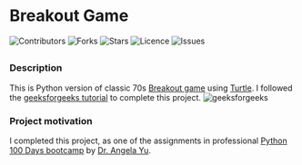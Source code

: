 # Breakout Game

![Contributors](https://img.shields.io/github/contributors/jvsadek/Breakout_game?style=plastic)
![Forks](https://img.shields.io/github/forks/jvsadek/Breakout_game)
![Stars](https://img.shields.io/github/stars/jvsadek/Breakout_game)
![Licence](https://img.shields.io/github/license/jvsadek/Breakout_game)
![Issues](https://img.shields.io/github/issues/jvsadek/Breakout_game)

## 
### Description
This is Python version of classic 70s [Breakout game](https://en.wikipedia.org/wiki/Breakout_(video_game)) using [Turtle](https://docs.python.org/3/library/turtle.html#module-turtle). 
I followed the [geeksforgeeks tutorial](https://www.geeksforgeeks.org/create-breakout-game-using-python/) to complete this project.
![geeksforgeeks](https://media.geeksforgeeks.org/wp-content/uploads/20220616181820/FinalCodeOutput.gif)
### Project motivation
I completed this project, as one of the assignments in professional [Python 100 Days bootcamp](https://www.udemy.com/course/100-days-of-code/) by [Dr. Angela Yu](https://github.com/angelabauer).

